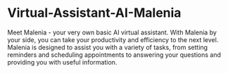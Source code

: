 # Virtual-Assistant-AI-Malenia
Meet Malenia - your very own basic AI virtual assistant. With Malenia by your side, you can take your productivity and efficiency to the next level.  Malenia is designed to assist you with a variety of tasks, from setting reminders and scheduling appointments to answering your questions and providing you with useful information.
